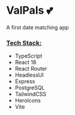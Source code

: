 


# **ValPals 💕**

A first date matching app


### <span style="text-decoration:underline;">Tech Stack:</span>



* TypeScript
* React 18
* React Router
* HeadlessUI
* Express
* PostgreSQL
* TailwindCSS
* HeroIcons
* Vite
